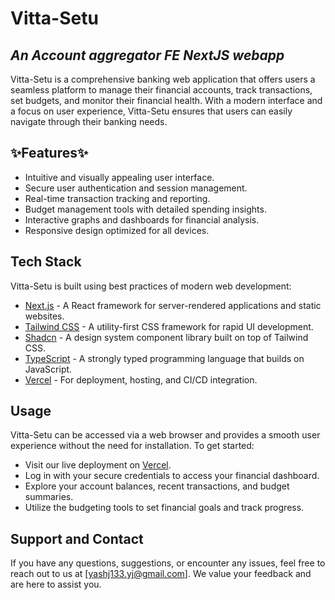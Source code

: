 # Vitta-Setu
## _An Account aggregator FE NextJS webapp_

Vitta-Setu is a comprehensive banking web application that offers users a seamless platform to manage their financial accounts, track transactions, set budgets, and monitor their financial health. With a modern interface and a focus on user experience, Vitta-Setu ensures that users can easily navigate through their banking needs.

## ✨Features✨

- Intuitive and visually appealing user interface.
- Secure user authentication and session management.
- Real-time transaction tracking and reporting.
- Budget management tools with detailed spending insights.
- Interactive graphs and dashboards for financial analysis.
- Responsive design optimized for all devices.

## Tech Stack

Vitta-Setu is built using best practices of modern web development:

- [Next.js] - A React framework for server-rendered applications and static websites.
- [Tailwind CSS] - A utility-first CSS framework for rapid UI development.
- [Shadcn] - A design system component library built on top of Tailwind CSS.
- [TypeScript] - A strongly typed programming language that builds on JavaScript.
- [Vercel] - For deployment, hosting, and CI/CD integration.

## Usage

Vitta-Setu can be accessed via a web browser and provides a smooth user experience without the need for installation. To get started:

- Visit our live deployment on [Vercel](https://vitta-setu.vercel.app/login).
- Log in with your secure credentials to access your financial dashboard.
- Explore your account balances, recent transactions, and budget summaries.
- Utilize the budgeting tools to set financial goals and track progress.

## Support and Contact

If you have any questions, suggestions, or encounter any issues, feel free to reach out to us at [yashj133.yj@gmail.com]. We value your feedback and are here to assist you.

[Next.js]: <https://nextjs.org/>
[Tailwind CSS]: <https://tailwindcss.com/>
[Shadcn]: <https://shadcn.dev/>
[TypeScript]: <https://www.typescriptlang.org/>
[Vercel]: <https://vercel.com/>
